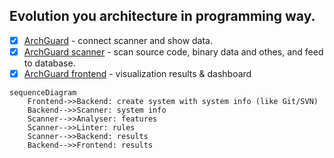## Evolution you architecture in programming way.

- [x] [ArchGuard](https://github.com/archguard/archguard) - connect scanner and show data.
- [x] [ArchGuard scanner](https://github.com/archguard/scanner/)  - scan source code, binary data and othes, and feed to database.
- [x] [ArchGuard frontend](https://github.com/archguard/archguard-frontend) - visualization results & dashboard

```mermaid
sequenceDiagram
    Frontend->>Backend: create system with system info (like Git/SVN)
    Backend-->>Scanner: system info
    Scanner-->>Analyser: features
    Scanner-->>Linter: rules
    Scanner-->>Backend: results
    Backend-->>Frontend: results
```
